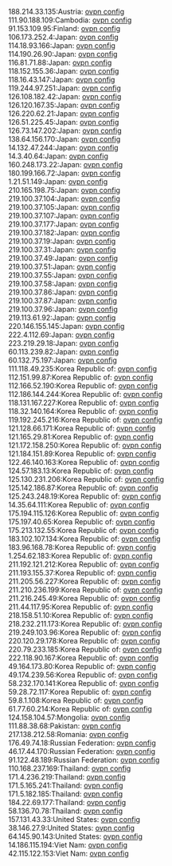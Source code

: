 188.214.33.135:Austria: [ovpn config](vpn/188_214_33_135.ovpn)  
111.90.188.109:Cambodia: [ovpn config](vpn/111_90_188_109.ovpn)  
91.153.109.95:Finland: [ovpn config](vpn/91_153_109_95.ovpn)  
106.173.252.4:Japan: [ovpn config](vpn/106_173_252_4.ovpn)  
114.18.93.166:Japan: [ovpn config](vpn/114_18_93_166.ovpn)  
114.190.26.90:Japan: [ovpn config](vpn/114_190_26_90.ovpn)  
116.81.71.88:Japan: [ovpn config](vpn/116_81_71_88.ovpn)  
118.152.155.36:Japan: [ovpn config](vpn/118_152_155_36.ovpn)  
118.16.43.147:Japan: [ovpn config](vpn/118_16_43_147.ovpn)  
119.244.97.251:Japan: [ovpn config](vpn/119_244_97_251.ovpn)  
126.108.182.42:Japan: [ovpn config](vpn/126_108_182_42.ovpn)  
126.120.167.35:Japan: [ovpn config](vpn/126_120_167_35.ovpn)  
126.220.62.21:Japan: [ovpn config](vpn/126_220_62_21.ovpn)  
126.51.225.45:Japan: [ovpn config](vpn/126_51_225_45.ovpn)  
126.73.147.202:Japan: [ovpn config](vpn/126_73_147_202.ovpn)  
138.64.156.170:Japan: [ovpn config](vpn/138_64_156_170.ovpn)  
14.132.47.244:Japan: [ovpn config](vpn/14_132_47_244.ovpn)  
14.3.40.64:Japan: [ovpn config](vpn/14_3_40_64.ovpn)  
160.248.173.22:Japan: [ovpn config](vpn/160_248_173_22.ovpn)  
180.199.166.72:Japan: [ovpn config](vpn/180_199_166_72.ovpn)  
1.21.51.149:Japan: [ovpn config](vpn/1_21_51_149.ovpn)  
210.165.198.75:Japan: [ovpn config](vpn/210_165_198_75.ovpn)  
219.100.37.104:Japan: [ovpn config](vpn/219_100_37_104.ovpn)  
219.100.37.105:Japan: [ovpn config](vpn/219_100_37_105.ovpn)  
219.100.37.107:Japan: [ovpn config](vpn/219_100_37_107.ovpn)  
219.100.37.177:Japan: [ovpn config](vpn/219_100_37_177.ovpn)  
219.100.37.182:Japan: [ovpn config](vpn/219_100_37_182.ovpn)  
219.100.37.19:Japan: [ovpn config](vpn/219_100_37_19.ovpn)  
219.100.37.31:Japan: [ovpn config](vpn/219_100_37_31.ovpn)  
219.100.37.49:Japan: [ovpn config](vpn/219_100_37_49.ovpn)  
219.100.37.51:Japan: [ovpn config](vpn/219_100_37_51.ovpn)  
219.100.37.55:Japan: [ovpn config](vpn/219_100_37_55.ovpn)  
219.100.37.58:Japan: [ovpn config](vpn/219_100_37_58.ovpn)  
219.100.37.86:Japan: [ovpn config](vpn/219_100_37_86.ovpn)  
219.100.37.87:Japan: [ovpn config](vpn/219_100_37_87.ovpn)  
219.100.37.96:Japan: [ovpn config](vpn/219_100_37_96.ovpn)  
219.113.61.92:Japan: [ovpn config](vpn/219_113_61_92.ovpn)  
220.146.155.145:Japan: [ovpn config](vpn/220_146_155_145.ovpn)  
222.4.112.69:Japan: [ovpn config](vpn/222_4_112_69.ovpn)  
223.219.29.18:Japan: [ovpn config](vpn/223_219_29_18.ovpn)  
60.113.239.82:Japan: [ovpn config](vpn/60_113_239_82.ovpn)  
60.132.75.197:Japan: [ovpn config](vpn/60_132_75_197.ovpn)  
111.118.49.235:Korea Republic of: [ovpn config](vpn/111_118_49_235.ovpn)  
112.151.99.87:Korea Republic of: [ovpn config](vpn/112_151_99_87.ovpn)  
112.166.52.190:Korea Republic of: [ovpn config](vpn/112_166_52_190.ovpn)  
112.186.144.244:Korea Republic of: [ovpn config](vpn/112_186_144_244.ovpn)  
118.131.167.227:Korea Republic of: [ovpn config](vpn/118_131_167_227.ovpn)  
118.32.140.164:Korea Republic of: [ovpn config](vpn/118_32_140_164.ovpn)  
119.192.245.216:Korea Republic of: [ovpn config](vpn/119_192_245_216.ovpn)  
121.128.66.171:Korea Republic of: [ovpn config](vpn/121_128_66_171.ovpn)  
121.165.29.81:Korea Republic of: [ovpn config](vpn/121_165_29_81.ovpn)  
121.172.158.250:Korea Republic of: [ovpn config](vpn/121_172_158_250.ovpn)  
121.184.151.89:Korea Republic of: [ovpn config](vpn/121_184_151_89.ovpn)  
122.46.140.163:Korea Republic of: [ovpn config](vpn/122_46_140_163.ovpn)  
124.57.183.13:Korea Republic of: [ovpn config](vpn/124_57_183_13.ovpn)  
125.130.231.206:Korea Republic of: [ovpn config](vpn/125_130_231_206.ovpn)  
125.142.186.87:Korea Republic of: [ovpn config](vpn/125_142_186_87.ovpn)  
125.243.248.19:Korea Republic of: [ovpn config](vpn/125_243_248_19.ovpn)  
14.35.64.111:Korea Republic of: [ovpn config](vpn/14_35_64_111.ovpn)  
175.194.115.126:Korea Republic of: [ovpn config](vpn/175_194_115_126.ovpn)  
175.197.40.65:Korea Republic of: [ovpn config](vpn/175_197_40_65.ovpn)  
175.213.132.55:Korea Republic of: [ovpn config](vpn/175_213_132_55.ovpn)  
183.102.107.134:Korea Republic of: [ovpn config](vpn/183_102_107_134.ovpn)  
183.96.168.78:Korea Republic of: [ovpn config](vpn/183_96_168_78.ovpn)  
1.254.62.183:Korea Republic of: [ovpn config](vpn/1_254_62_183.ovpn)  
211.192.121.212:Korea Republic of: [ovpn config](vpn/211_192_121_212.ovpn)  
211.193.155.37:Korea Republic of: [ovpn config](vpn/211_193_155_37.ovpn)  
211.205.56.227:Korea Republic of: [ovpn config](vpn/211_205_56_227.ovpn)  
211.210.236.199:Korea Republic of: [ovpn config](vpn/211_210_236_199.ovpn)  
211.216.245.49:Korea Republic of: [ovpn config](vpn/211_216_245_49.ovpn)  
211.44.117.95:Korea Republic of: [ovpn config](vpn/211_44_117_95.ovpn)  
218.158.51.10:Korea Republic of: [ovpn config](vpn/218_158_51_10.ovpn)  
218.232.211.173:Korea Republic of: [ovpn config](vpn/218_232_211_173.ovpn)  
219.249.103.96:Korea Republic of: [ovpn config](vpn/219_249_103_96.ovpn)  
220.120.29.178:Korea Republic of: [ovpn config](vpn/220_120_29_178.ovpn)  
220.79.233.185:Korea Republic of: [ovpn config](vpn/220_79_233_185.ovpn)  
222.118.90.167:Korea Republic of: [ovpn config](vpn/222_118_90_167.ovpn)  
49.164.173.80:Korea Republic of: [ovpn config](vpn/49_164_173_80.ovpn)  
49.174.239.56:Korea Republic of: [ovpn config](vpn/49_174_239_56.ovpn)  
58.232.170.141:Korea Republic of: [ovpn config](vpn/58_232_170_141.ovpn)  
59.28.72.117:Korea Republic of: [ovpn config](vpn/59_28_72_117.ovpn)  
59.8.1.108:Korea Republic of: [ovpn config](vpn/59_8_1_108.ovpn)  
61.77.60.214:Korea Republic of: [ovpn config](vpn/61_77_60_214.ovpn)  
124.158.104.57:Mongolia: [ovpn config](vpn/124_158_104_57.ovpn)  
111.88.38.68:Pakistan: [ovpn config](vpn/111_88_38_68.ovpn)  
217.138.212.58:Romania: [ovpn config](vpn/217_138_212_58.ovpn)  
176.49.74.18:Russian Federation: [ovpn config](vpn/176_49_74_18.ovpn)  
46.17.44.170:Russian Federation: [ovpn config](vpn/46_17_44_170.ovpn)  
91.122.48.189:Russian Federation: [ovpn config](vpn/91_122_48_189.ovpn)  
110.168.237.169:Thailand: [ovpn config](vpn/110_168_237_169.ovpn)  
171.4.236.219:Thailand: [ovpn config](vpn/171_4_236_219.ovpn)  
171.5.165.241:Thailand: [ovpn config](vpn/171_5_165_241.ovpn)  
171.5.182.185:Thailand: [ovpn config](vpn/171_5_182_185.ovpn)  
184.22.69.177:Thailand: [ovpn config](vpn/184_22_69_177.ovpn)  
58.136.70.78:Thailand: [ovpn config](vpn/58_136_70_78.ovpn)  
157.131.43.33:United States: [ovpn config](vpn/157_131_43_33.ovpn)  
38.146.27.9:United States: [ovpn config](vpn/38_146_27_9.ovpn)  
64.145.90.143:United States: [ovpn config](vpn/64_145_90_143.ovpn)  
14.186.115.194:Viet Nam: [ovpn config](vpn/14_186_115_194.ovpn)  
42.115.122.153:Viet Nam: [ovpn config](vpn/42_115_122_153.ovpn)  
